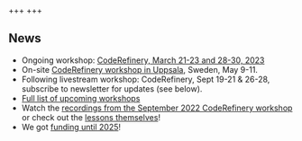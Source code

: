+++
+++

## News

- Ongoing workshop: [CodeRefinery, March 21-23 and 28-30, 2023](https://coderefinery.github.io/2023-03-21-workshop/)
- On-site [CodeRefinery workshop in Uppsala](https://coderefinery.github.io/2023-05-09-uppsala/), Sweden, May 9-11.
- Following livestream workshop: CodeRefinery, Sept 19-21 & 26-28,
  subscribe to newsletter for updates (see below).
- [Full list of upcoming workshops](@/workshops/upcoming.md)
- Watch the [recordings from the September 2022 CodeRefinery workshop](https://www.youtube.com/watch?v=GHlF1nGfz7g&list=PLpLblYHCzJACqaFsfQiCWp0Wqy6qG4iau) or check out the [lessons themselves](https://coderefinery.github.io/2022-09-20-workshop/schedule/)!
- We got [funding until 2025](https://neic.no/news/2021/10/01/2021-open-call-results/)!
